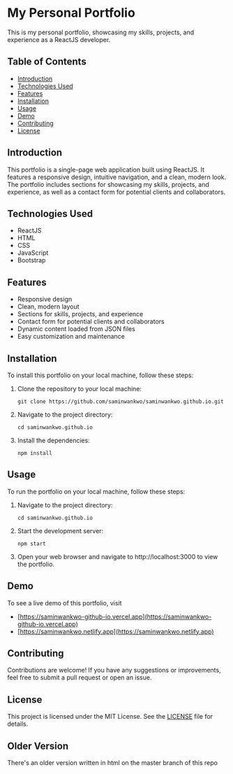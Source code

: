 # My Personal Portfolio

This is my personal portfolio, showcasing my skills, projects, and experience as a ReactJS developer.

## Table of Contents

- [Introduction](#introduction)
- [Technologies Used](#technologies-used)
- [Features](#features)
- [Installation](#installation)
- [Usage](#usage)
- [Demo](#demo)
- [Contributing](#contributing)
- [License](#license)

## Introduction

This portfolio is a single-page web application built using ReactJS. It features a responsive design, intuitive navigation, and a clean, modern look. The portfolio includes sections for showcasing my skills, projects, and experience, as well as a contact form for potential clients and collaborators.

## Technologies Used

- ReactJS
- HTML
- CSS
- JavaScript
- Bootstrap

## Features

- Responsive design
- Clean, modern layout
- Sections for skills, projects, and experience
- Contact form for potential clients and collaborators
- Dynamic content loaded from JSON files
- Easy customization and maintenance

## Installation

To install this portfolio on your local machine, follow these steps:

1. Clone the repository to your local machine:

   ```
   git clone https://github.com/saminwankwo/saminwankwo.github.io.git
   ```

2. Navigate to the project directory:

   ```
   cd saminwankwo.github.io
   ```

3. Install the dependencies:

   ```
   npm install
   ```

## Usage

To run the portfolio on your local machine, follow these steps:

1. Navigate to the project directory:

   ```
   cd saminwankwo.github.io
   ```

2. Start the development server:

   ```
   npm start
   ```

3. Open your web browser and navigate to http://localhost:3000 to view the portfolio.

## Demo

To see a live demo of this portfolio, visit 
 - [https://saminwankwo-github-io.vercel.app](https://saminwankwo-github-io.vercel.app)
 - [https://saminwankwo.netlify.app](https://saminwankwo.netlify.app)

## Contributing

Contributions are welcome! If you have any suggestions or improvements, feel free to submit a pull request or open an issue.

## License

This project is licensed under the MIT License. See the [LICENSE](LICENSE) file for details.

## Older Version
There's an older version written in html on the master branch of this repo
